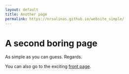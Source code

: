 ```yaml
---
layout: default
title: Another page
permalink: https://nrsalinas.github.io/website_simple/
---
```


# A second boring page

As simple as you can guess. Regards.

You can also go to the exciting [front page](./index.html).
